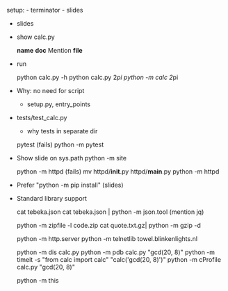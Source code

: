 setup:
    - terminator
    - slides

- slides
- show calc.py

    __name__
    __doc__
    Mention __file__

- run

    python calc.py -h
    python calc.py 2*pi
    python -m calc 2*pi

- Why: no need for script
    - setup.py, entry_points

- tests/test_calc.py
    - why tests in separate dir
    
    pytest (fails)
    python -m pytest

- Show slide on sys.path
    python -m site

    python -m httpd (fails)
    mv httpd/__init__.py httpd/__main__.py
    python -m httpd

- Prefer "python -m pip install" (slides)

- Standard library support
    
    cat tebeka.json
    cat tebeka.json | python -m json.tool
    (mention jq)

    python -m zipfile -l code.zip
    cat quote.txt.gz| python -m gzip -d

    python -m http.server
    python -m telnetlib towel.blinkenlights.nl

    python -m dis calc.py
    python -m pdb calc.py "gcd(20, 8)"
    python -m timeit -s "from calc import calc" "calc('gcd(20, 8)')"
    python -m cProfile calc.py "gcd(20, 8)"

    python -m this
